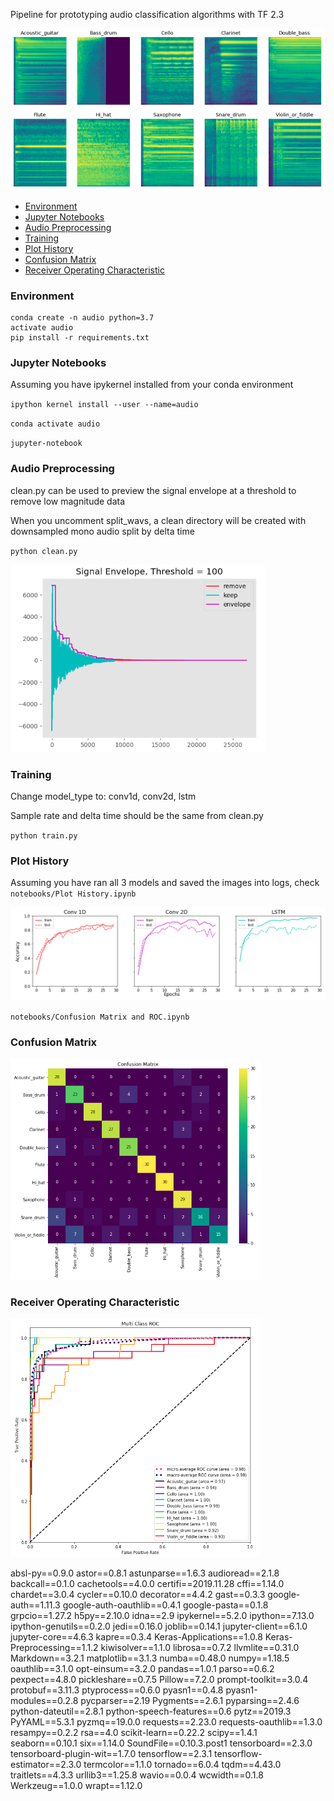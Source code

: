 Pipeline for prototyping audio classification algorithms with TF 2.3

![melspectrogram](docs/mel_spectrograms.png)

<!-- TOC -->

- [Environment](#environment)
- [Jupyter Notebooks](#jupyter-notebooks)
- [Audio Preprocessing](#audio-preprocessing)
- [Training](#training)
- [Plot History](#plot-history)
- [Confusion Matrix](#confusion-matrix)
- [Receiver Operating Characteristic](#receiver-operating-characteristic)

<!-- /TOC -->

### Environment

```
conda create -n audio python=3.7
activate audio
pip install -r requirements.txt
```

### Jupyter Notebooks

Assuming you have ipykernel installed from your conda environment

`ipython kernel install --user --name=audio`

`conda activate audio`

`jupyter-notebook`

### Audio Preprocessing

clean.py can be used to preview the signal envelope at a threshold to remove low magnitude data

When you uncomment split_wavs, a clean directory will be created with downsampled mono audio split by delta time

`python clean.py`

![signal envelope](docs/signal_envelope.png)

### Training

Change model_type to: conv1d, conv2d, lstm

Sample rate and delta time should be the same from clean.py

`python train.py`

### Plot History

Assuming you have ran all 3 models and saved the images into logs, check `notebooks/Plot History.ipynb`

![history](docs/model_history.png)

`notebooks/Confusion Matrix and ROC.ipynb`

### Confusion Matrix

![conf_mat](docs/conf_mat.png)

### Receiver Operating Characteristic

![roc](docs/roc.png)


absl-py==0.9.0
astor==0.8.1
astunparse==1.6.3
audioread==2.1.8
backcall==0.1.0
cachetools==4.0.0
certifi==2019.11.28
cffi==1.14.0
chardet==3.0.4
cycler==0.10.0
decorator==4.4.2
gast==0.3.3
google-auth==1.11.3
google-auth-oauthlib==0.4.1
google-pasta==0.1.8
grpcio==1.27.2
h5py==2.10.0
idna==2.9
ipykernel==5.2.0
ipython==7.13.0
ipython-genutils==0.2.0
jedi==0.16.0
joblib==0.14.1
jupyter-client==6.1.0
jupyter-core==4.6.3
kapre==0.3.4
Keras-Applications==1.0.8
Keras-Preprocessing==1.1.2
kiwisolver==1.1.0
librosa==0.7.2
llvmlite==0.31.0
Markdown==3.2.1
matplotlib==3.1.3
numba==0.48.0
numpy==1.18.5
oauthlib==3.1.0
opt-einsum==3.2.0
pandas==1.0.1
parso==0.6.2
pexpect==4.8.0
pickleshare==0.7.5
Pillow==7.2.0
prompt-toolkit==3.0.4
protobuf==3.11.3
ptyprocess==0.6.0
pyasn1==0.4.8
pyasn1-modules==0.2.8
pycparser==2.19
Pygments==2.6.1
pyparsing==2.4.6
python-dateutil==2.8.1
python-speech-features==0.6
pytz==2019.3
PyYAML==5.3.1
pyzmq==19.0.0
requests==2.23.0
requests-oauthlib==1.3.0
resampy==0.2.2
rsa==4.0
scikit-learn==0.22.2
scipy==1.4.1
seaborn==0.10.1
six==1.14.0
SoundFile==0.10.3.post1
tensorboard==2.3.0
tensorboard-plugin-wit==1.7.0
tensorflow==2.3.1
tensorflow-estimator==2.3.0
termcolor==1.1.0
tornado==6.0.4
tqdm==4.43.0
traitlets==4.3.3
urllib3==1.25.8
wavio==0.0.4
wcwidth==0.1.8
Werkzeug==1.0.0
wrapt==1.12.0
